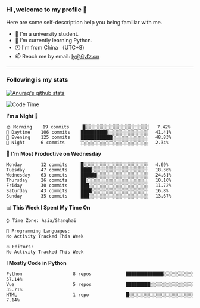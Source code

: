 ### Hi ,welcome to my profile 👋
Here are some self-description help you being familiar with me.
<!--
**liuyunfz/liuyunfz** is a ✨ _special_ ✨ repository because its `README.md` (this file) appears on your GitHub profile.
- 👯 I’m looking to collaborate on ...
- 🤔 I’m looking for help with ...
Here are some ideas to get you started:
-->
- 🏫 I’m a university student.
- 💪 I’m currently learning Python.
- 🕗 I'm from China （UTC+8）
- 📫 Reach me by email: [ly@6yfz.cn](mailto:ly@6yfz.cn)
  
---
### Following is my stats
  
[![Anurag's github stats](https://github-readme-stats.vercel.app/api?username=liuyunfz)](https://github.com/anuraghazra/github-readme-stats)
  
<!--START_SECTION:waka-->
![Code Time](http://img.shields.io/badge/Code%20Time-266%20hrs%2028%20mins-blue)

**I'm a Night 🦉** 

```text
🌞 Morning    19 commits     █░░░░░░░░░░░░░░░░░░░░░░░░   7.42% 
🌆 Daytime    106 commits    ██████████░░░░░░░░░░░░░░░   41.41% 
🌃 Evening    125 commits    ████████████░░░░░░░░░░░░░   48.83% 
🌙 Night      6 commits      ░░░░░░░░░░░░░░░░░░░░░░░░░   2.34%

```
📅 **I'm Most Productive on Wednesday** 

```text
Monday       12 commits     █░░░░░░░░░░░░░░░░░░░░░░░░   4.69% 
Tuesday      47 commits     ████░░░░░░░░░░░░░░░░░░░░░   18.36% 
Wednesday    63 commits     ██████░░░░░░░░░░░░░░░░░░░   24.61% 
Thursday     26 commits     ██░░░░░░░░░░░░░░░░░░░░░░░   10.16% 
Friday       30 commits     ███░░░░░░░░░░░░░░░░░░░░░░   11.72% 
Saturday     43 commits     ████░░░░░░░░░░░░░░░░░░░░░   16.8% 
Sunday       35 commits     ███░░░░░░░░░░░░░░░░░░░░░░   13.67%

```


📊 **This Week I Spent My Time On** 

```text
⌚︎ Time Zone: Asia/Shanghai

💬 Programming Languages: 
No Activity Tracked This Week

🔥 Editors: 
No Activity Tracked This Week

```

**I Mostly Code in Python** 

```text
Python                   8 repos             ██████████████░░░░░░░░░░░   57.14% 
Vue                      5 repos             █████████░░░░░░░░░░░░░░░░   35.71% 
HTML                     1 repo              █░░░░░░░░░░░░░░░░░░░░░░░░   7.14%

```



<!--END_SECTION:waka-->
